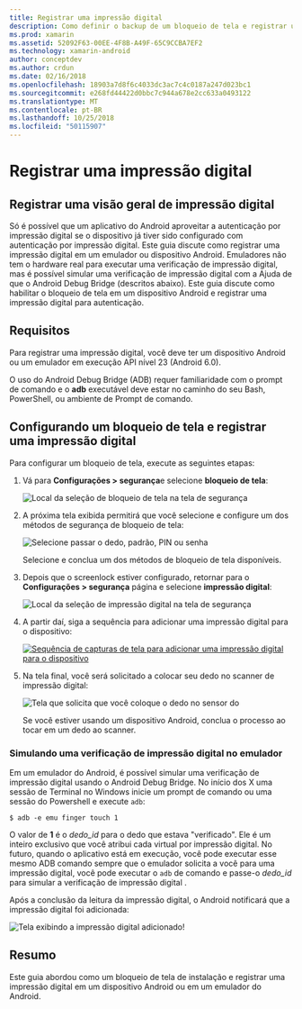 ```yaml
---
title: Registrar uma impressão digital
description: Como definir o backup de um bloqueio de tela e registrar uma impressão digital em um emulador ou dispositivo Android.
ms.prod: xamarin
ms.assetid: 52092F63-00EE-4F8B-A49F-65C9CCBA7EF2
ms.technology: xamarin-android
author: conceptdev
ms.author: crdun
ms.date: 02/16/2018
ms.openlocfilehash: 18903a7d8f6c4033dc3ac7c4c0187a247d023bc1
ms.sourcegitcommit: e268fd44422d0bbc7c944a678e2cc633a0493122
ms.translationtype: MT
ms.contentlocale: pt-BR
ms.lasthandoff: 10/25/2018
ms.locfileid: "50115907"
---
```

# <a name="enrolling-a-fingerprint"></a>Registrar uma impressão digital

## <a name="enrolling-a-fingerprint-overview"></a>Registrar uma visão geral de impressão digital

Só é possível que um aplicativo do Android aproveitar a autenticação por impressão digital se o dispositivo já tiver sido configurado com autenticação por impressão digital. Este guia discute como registrar uma impressão digital em um emulador ou dispositivo Android. Emuladores não tem o hardware real para executar uma verificação de impressão digital, mas é possível simular uma verificação de impressão digital com a Ajuda de que o Android Debug Bridge (descritos abaixo).  Este guia discute como habilitar o bloqueio de tela em um dispositivo Android e registrar uma impressão digital para autenticação.

## <a name="requirements"></a>Requisitos

Para registrar uma impressão digital, você deve ter um dispositivo Android ou um emulador em execução API nível 23 (Android 6.0).

O uso do Android Debug Bridge (ADB) requer familiaridade com o prompt de comando e o **adb** executável deve estar no caminho do seu Bash, PowerShell, ou ambiente de Prompt de comando.

## <a name="configuring-a-screen-lock-and-enrolling-a-fingerprint"></a>Configurando um bloqueio de tela e registrar uma impressão digital 

Para configurar um bloqueio de tela, execute as seguintes etapas:

1. Vá para **Configurações > segurança**e selecione **bloqueio de tela**:

    ![Local da seleção de bloqueio de tela na tela de segurança](enrolling-fingerprint-images/testing-01.png)

2. A próxima tela exibida permitirá que você selecione e configure um dos métodos de segurança de bloqueio de tela: 

    ![Selecione passar o dedo, padrão, PIN ou senha](enrolling-fingerprint-images/testing-02.png)

   Selecione e conclua um dos métodos de bloqueio de tela disponíveis.

3. Depois que o screenlock estiver configurado, retornar para o **Configurações > segurança** página e selecione **impressão digital**:

    ![Local da seleção de impressão digital na tela de segurança](enrolling-fingerprint-images/testing-03.png)

4. A partir daí, siga a sequência para adicionar uma impressão digital para o dispositivo:

    [![Sequência de capturas de tela para adicionar uma impressão digital para o dispositivo](enrolling-fingerprint-images/testing-04-sml.png)](enrolling-fingerprint-images/testing-04.png#lightbox)

5. Na tela final, você será solicitado a colocar seu dedo no scanner de impressão digital: 

    ![Tela que solicita que você coloque o dedo no sensor do](enrolling-fingerprint-images/testing-05.png)

    Se você estiver usando um dispositivo Android, conclua o processo ao tocar em um dedo ao scanner. 
    
    
### <a name="simulating-a-fingerprint-scan-on-the-emulator"></a>Simulando uma verificação de impressão digital no emulador

Em um emulador do Android, é possível simular uma verificação de impressão digital usando o Android Debug Bridge. No início dos X uma sessão de Terminal no Windows inicie um prompt de comando ou uma sessão do Powershell e execute `adb`:

```shell
$ adb -e emu finger touch 1
```

O valor de **1** é o _dedo\_id_ para o dedo que estava "verificado". Ele é um inteiro exclusivo que você atribui cada virtual por impressão digital. No futuro, quando o aplicativo está em execução, você pode executar esse mesmo ADB comando sempre que o emulador solicita a você para uma impressão digital, você pode executar o `adb` de comando e passe-o _dedo\_id_ para simular a verificação de impressão digital .

Após a conclusão da leitura da impressão digital, o Android notificará que a impressão digital foi adicionada:  

![Tela exibindo a impressão digital adicionado!](enrolling-fingerprint-images/testing-06.png)

## <a name="summary"></a>Resumo 

Este guia abordou como um bloqueio de tela de instalação e registrar uma impressão digital em um dispositivo Android ou em um emulador do Android. 

